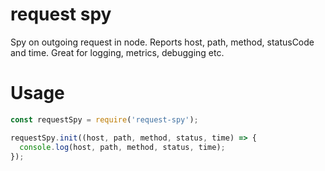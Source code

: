 # request spy

Spy on outgoing request in node. Reports host, path, method, statusCode and time. 
Great for logging, metrics, debugging etc.

# Usage

```js
const requestSpy = require('request-spy');

requestSpy.init((host, path, method, status, time) => {
  console.log(host, path, method, status, time);
});
```
